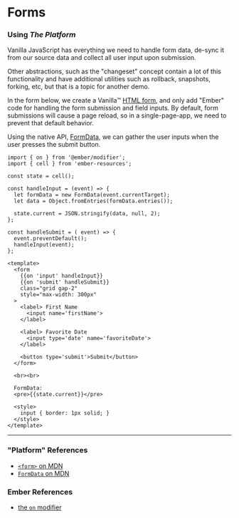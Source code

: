 # Forms

### Using _The Platform_

Vanilla JavaScript has everything we need to handle form data, de-sync it from our source data and collect all user input upon submission.

Other abstractions, such as the "changeset" concept contain a lot of this functionality and have additional utilities such as rollback, snapshots, forking, etc, but that is a topic for another demo.

In the form below, we create a Vanilla™ [HTML form][2], and only add "Ember" code for handling the form submission and field inputs. By default, form submissions will cause a page reload, so in a single-page-app, we need to prevent that default behavior.

Using the native API, [FormData][1], we can gather the user inputs when the user presses the submit button.

```gjs live
import { on } from '@ember/modifier';
import { cell } from 'ember-resources';

const state = cell();

const handleInput = (event) => {
  let formData = new FormData(event.currentTarget);
  let data = Object.fromEntries(formData.entries());

  state.current = JSON.stringify(data, null, 2);
};

const handleSubmit = ( event) => {
  event.preventDefault();
  handleInput(event);
};

<template>
  <form
    {{on 'input' handleInput}}
    {{on 'submit' handleSubmit}}
    class="grid gap-2"
    style="max-width: 300px"
  >
    <label> First Name
      <input name='firstName'>
    </label>

    <label> Favorite Date
      <input type='date' name='favoriteDate'>
    </label>

    <button type='submit'>Submit</button>
  </form>

  <br><br>

  FormData:
  <pre>{{state.current}}</pre>

  <style>
    input { border: 1px solid; }
  </style>
</template>
```

<hr>

### "Platform" References

- [`<form>` on MDN][2]
- [`FormData` on MDN][1]

### Ember References

- [the `on` modifier][3]

[1]: https://developer.mozilla.org/en-US/docs/Web/API/FormData
[2]: https://developer.mozilla.org/en-US/docs/Web/HTML/Element/form
[3]: https://guides.emberjs.com/release/components/component-state-and-actions/#toc_html-modifiers-and-actions
